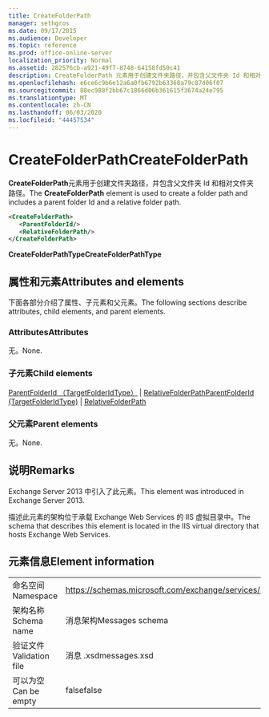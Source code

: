 ```yaml
---
title: CreateFolderPath
manager: sethgros
ms.date: 09/17/2015
ms.audience: Developer
ms.topic: reference
ms.prod: office-online-server
localization_priority: Normal
ms.assetid: 282576cb-a921-49f7-8748-64158fd50c41
description: CreateFolderPath 元素用于创建文件夹路径，并包含父文件夹 Id 和相对文件夹路径。
ms.openlocfilehash: e6ce6c9b6e12a6a0fb6792b63368a79c87d06f07
ms.sourcegitcommit: 88ec988f2bb67c1866d06b361615f3674a24e795
ms.translationtype: MT
ms.contentlocale: zh-CN
ms.lasthandoff: 06/03/2020
ms.locfileid: "44457534"
---
```

# <a name="createfolderpath"></a><span data-ttu-id="c14f1-103">CreateFolderPath</span><span class="sxs-lookup"><span data-stu-id="c14f1-103">CreateFolderPath</span></span>

<span data-ttu-id="c14f1-104">**CreateFolderPath**元素用于创建文件夹路径，并包含父文件夹 Id 和相对文件夹路径。</span><span class="sxs-lookup"><span data-stu-id="c14f1-104">The **CreateFolderPath** element is used to create a folder path and includes a parent folder Id and a relative folder path.</span></span> 
  
```XML
<CreateFolderPath>
   <ParentFolderId/>
   <RelativeFolderPath/>
</CreateFolderPath>
```

 <span data-ttu-id="c14f1-105">**CreateFolderPathType**</span><span class="sxs-lookup"><span data-stu-id="c14f1-105">**CreateFolderPathType**</span></span>
## <a name="attributes-and-elements"></a><span data-ttu-id="c14f1-106">属性和元素</span><span class="sxs-lookup"><span data-stu-id="c14f1-106">Attributes and elements</span></span>

<span data-ttu-id="c14f1-107">下面各部分介绍了属性、子元素和父元素。</span><span class="sxs-lookup"><span data-stu-id="c14f1-107">The following sections describe attributes, child elements, and parent elements.</span></span>
  
### <a name="attributes"></a><span data-ttu-id="c14f1-108">Attributes</span><span class="sxs-lookup"><span data-stu-id="c14f1-108">Attributes</span></span>

<span data-ttu-id="c14f1-109">无。</span><span class="sxs-lookup"><span data-stu-id="c14f1-109">None.</span></span>
  
### <a name="child-elements"></a><span data-ttu-id="c14f1-110">子元素</span><span class="sxs-lookup"><span data-stu-id="c14f1-110">Child elements</span></span>

<span data-ttu-id="c14f1-111">[ParentFolderId （TargetFolderIdType）](parentfolderid-targetfolderidtype.md)  | [RelativeFolderPath](relativefolderpath.md)</span><span class="sxs-lookup"><span data-stu-id="c14f1-111">[ParentFolderId (TargetFolderIdType)](parentfolderid-targetfolderidtype.md) | [RelativeFolderPath](relativefolderpath.md)</span></span>
  
### <a name="parent-elements"></a><span data-ttu-id="c14f1-112">父元素</span><span class="sxs-lookup"><span data-stu-id="c14f1-112">Parent elements</span></span>

<span data-ttu-id="c14f1-113">无。</span><span class="sxs-lookup"><span data-stu-id="c14f1-113">None.</span></span>
  
## <a name="remarks"></a><span data-ttu-id="c14f1-114">说明</span><span class="sxs-lookup"><span data-stu-id="c14f1-114">Remarks</span></span>

<span data-ttu-id="c14f1-115">Exchange Server 2013 中引入了此元素。</span><span class="sxs-lookup"><span data-stu-id="c14f1-115">This element was introduced in Exchange Server 2013.</span></span>
  
<span data-ttu-id="c14f1-116">描述此元素的架构位于承载 Exchange Web Services 的 IIS 虚拟目录中。</span><span class="sxs-lookup"><span data-stu-id="c14f1-116">The schema that describes this element is located in the IIS virtual directory that hosts Exchange Web Services.</span></span>
  
## <a name="element-information"></a><span data-ttu-id="c14f1-117">元素信息</span><span class="sxs-lookup"><span data-stu-id="c14f1-117">Element information</span></span>

|||
|:-----|:-----|
|<span data-ttu-id="c14f1-118">命名空间</span><span class="sxs-lookup"><span data-stu-id="c14f1-118">Namespace</span></span>  <br/> |https://schemas.microsoft.com/exchange/services/2006/messages  <br/> |
|<span data-ttu-id="c14f1-119">架构名称</span><span class="sxs-lookup"><span data-stu-id="c14f1-119">Schema name</span></span>  <br/> |<span data-ttu-id="c14f1-120">消息架构</span><span class="sxs-lookup"><span data-stu-id="c14f1-120">Messages schema</span></span>  <br/> |
|<span data-ttu-id="c14f1-121">验证文件</span><span class="sxs-lookup"><span data-stu-id="c14f1-121">Validation file</span></span>  <br/> |<span data-ttu-id="c14f1-122">消息 .xsd</span><span class="sxs-lookup"><span data-stu-id="c14f1-122">messages.xsd</span></span>  <br/> |
|<span data-ttu-id="c14f1-123">可以为空</span><span class="sxs-lookup"><span data-stu-id="c14f1-123">Can be empty</span></span>  <br/> |<span data-ttu-id="c14f1-124">false</span><span class="sxs-lookup"><span data-stu-id="c14f1-124">false</span></span>  <br/> |
   

